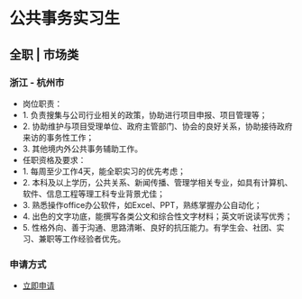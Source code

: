 
# 公共事务实习生
## 全职  |  市场类
### 浙江 - 杭州市

- 岗位职责：
- 1.&nbsp;负责搜集与公司行业相关的政策，协助进行项目申报、项目管理等；
- 2.&nbsp;协助维护与项目受理单位、政府主管部门、协会的良好关系，协助接待政府来访的事务性工作；
- 3.&nbsp;其他境内外公共事务辅助工作。
- 任职资格及要求：
- 1.&nbsp;每周至少工作4天，能全职实习的优先考虑；
- 2.&nbsp;本科及以上学历，公共关系、新闻传播、管理学相关专业，如具有计算机、软件、信息工程等理工科专业背景尤佳；
- 3.&nbsp;熟悉操作office办公软件，如Excel、PPT，熟练掌握办公自动化；
- 4.&nbsp;出色的文字功底，能撰写各类公文和综合性文字材料；英文听说读写优秀；
- 5.&nbsp;性格外向、善于沟通、思路清晰、良好的抗压能力。有学生会、社团、实习、兼职等工作经验者优先。
### 申请方式
- <a href="mailto:hr@tuya.com?subject=求职简历-公共事务实习生-来自GitHub">立即申请</a>